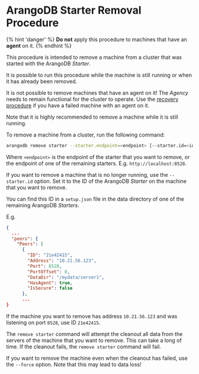 # ArangoDB Starter Removal Procedure

{% hint 'danger' %}
**Do not** apply this procedure to machines that have an **agent** on it.
{% endhint %}

This procedure is intended to remove a machine from a cluster
that was started with the ArangoDB _Starter_.

It is possible to run this procedure while the machine is still running
or when it has already been removed.

It is not possible to remove machines that have an agent on it!
The _Agency_ needs to remain functional for the cluster to operate.
Use the [recovery procedure](Recovery.md) if you have
a failed machine with an agent on it.

Note that it is highly recommended to remove a machine while it is still running.

To remove a machine from a cluster, run the following command:

```bash
arangodb remove starter --starter.endpoint=<endpoint> [--starter.id=<id>] [--force]
```

Where `<endpoint>` is the endpoint of the starter that you want to remove,
or the endpoint of one of the remaining starters. E.g. `http://localhost:8528`.

If you want to remove a machine that is no longer running, use the `--starter.id`
option. Set it to the ID of the ArangoDB _Starter_ on the machine that you want to remove.

You can find this ID in a `setup.json` file in the data directory of one of
the remaining ArangoDB _Starters_.

E.g.
```json
{
  ...
  "peers": {
    "Peers": [
      {
        "ID": "21e42415",
        "Address": "10.21.56.123",
        "Port": 8528,
        "PortOffset": 0,
        "DataDir": "/mydata/server1",
        "HasAgent": true,
        "IsSecure": false
      },
      ...
}
```

If the machine you want to remove has address `10.21.56.123` and was listening
on port `8528`, use ID `21e42415`.

The `remove starter` command will attempt the cleanout all data from the servers
of the machine that you want to remove. This can take a long of time.
If the cleanout fails, the `remove starter` command will fail.

If you want to remove the machine even when the cleanout has failed, use
the `--force` option. Note that this may lead to data loss!
